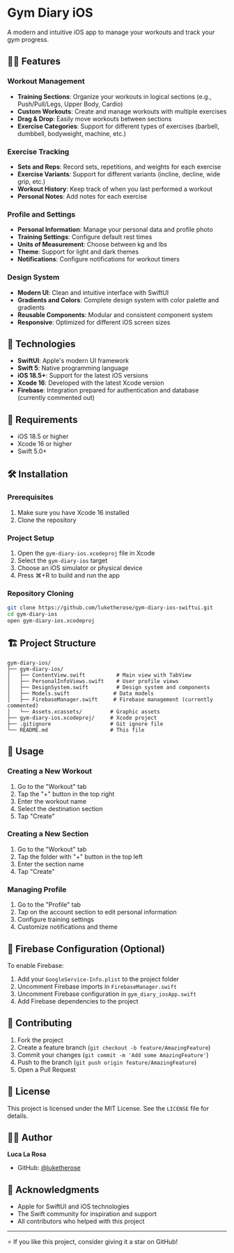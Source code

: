 # Gym Diary iOS

A modern and intuitive iOS app to manage your workouts and track your gym progress.

## 🏋️‍♂️ Features

### Workout Management
- **Training Sections**: Organize your workouts in logical sections (e.g., Push/Pull/Legs, Upper Body, Cardio)
- **Custom Workouts**: Create and manage workouts with multiple exercises
- **Drag & Drop**: Easily move workouts between sections
- **Exercise Categories**: Support for different types of exercises (barbell, dumbbell, bodyweight, machine, etc.)

### Exercise Tracking
- **Sets and Reps**: Record sets, repetitions, and weights for each exercise
- **Exercise Variants**: Support for different variants (incline, decline, wide grip, etc.)
- **Workout History**: Keep track of when you last performed a workout
- **Personal Notes**: Add notes for each exercise

### Profile and Settings
- **Personal Information**: Manage your personal data and profile photo
- **Training Settings**: Configure default rest times
- **Units of Measurement**: Choose between kg and lbs
- **Theme**: Support for light and dark themes
- **Notifications**: Configure notifications for workout timers

### Design System
- **Modern UI**: Clean and intuitive interface with SwiftUI
- **Gradients and Colors**: Complete design system with color palette and gradients
- **Reusable Components**: Modular and consistent component system
- **Responsive**: Optimized for different iOS screen sizes

## 🚀 Technologies

- **SwiftUI**: Apple's modern UI framework
- **Swift 5**: Native programming language
- **iOS 18.5+**: Support for the latest iOS versions
- **Xcode 16**: Developed with the latest Xcode version
- **Firebase**: Integration prepared for authentication and database (currently commented out)

## 📱 Requirements

- iOS 18.5 or higher
- Xcode 16 or higher
- Swift 5.0+

## 🛠️ Installation

### Prerequisites
1. Make sure you have Xcode 16 installed
2. Clone the repository

### Project Setup
1. Open the `gym-diary-ios.xcodeproj` file in Xcode
2. Select the `gym-diary-ios` target
3. Choose an iOS simulator or physical device
4. Press ⌘+R to build and run the app

### Repository Cloning
```bash
git clone https://github.com/luketherose/gym-diary-ios-swiftui.git
cd gym-diary-ios
open gym-diary-ios.xcodeproj
```

## 🏗️ Project Structure

```
gym-diary-ios/
├── gym-diary-ios/
│   ├── ContentView.swift          # Main view with TabView
│   ├── PersonalInfoViews.swift    # User profile views
│   ├── DesignSystem.swift         # Design system and components
│   ├── Models.swift              # Data models
│   ├── FirebaseManager.swift     # Firebase management (currently commented)
│   └── Assets.xcassets/         # Graphic assets
├── gym-diary-ios.xcodeproj/     # Xcode project
├── .gitignore                   # Git ignore file
└── README.md                    # This file
```

## 🎯 Usage

### Creating a New Workout
1. Go to the "Workout" tab
2. Tap the "+" button in the top right
3. Enter the workout name
4. Select the destination section
5. Tap "Create"

### Creating a New Section
1. Go to the "Workout" tab
2. Tap the folder with "+" button in the top left
3. Enter the section name
4. Tap "Create"

### Managing Profile
1. Go to the "Profile" tab
2. Tap on the account section to edit personal information
3. Configure training settings
4. Customize notifications and theme

## 🔧 Firebase Configuration (Optional)

To enable Firebase:

1. Add your `GoogleService-Info.plist` to the project folder
2. Uncomment Firebase imports in `FirebaseManager.swift`
3. Uncomment Firebase configuration in `gym_diary_iosApp.swift`
4. Add Firebase dependencies to the project

## 🤝 Contributing

1. Fork the project
2. Create a feature branch (`git checkout -b feature/AmazingFeature`)
3. Commit your changes (`git commit -m 'Add some AmazingFeature'`)
4. Push to the branch (`git push origin feature/AmazingFeature`)
5. Open a Pull Request

## 📄 License

This project is licensed under the MIT License. See the `LICENSE` file for details.

## 👨‍💻 Author

**Luca La Rosa**
- GitHub: [@luketherose](https://github.com/luketherose)

## 🙏 Acknowledgments

- Apple for SwiftUI and iOS technologies
- The Swift community for inspiration and support
- All contributors who helped with this project

---

⭐ If you like this project, consider giving it a star on GitHub!
